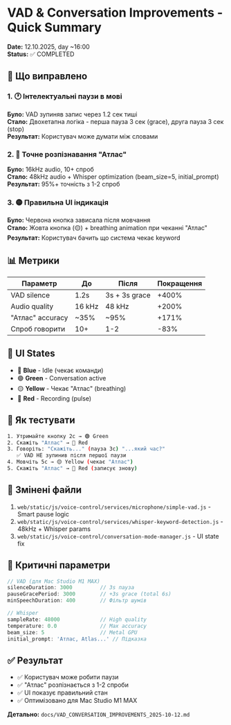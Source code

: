 # VAD & Conversation Improvements - Quick Summary
**Date:** 12.10.2025, day ~16:00  
**Status:** ✅ COMPLETED

## 🎯 Що виправлено

### 1. 🕐 Інтелектуальні паузи в мові
**Було:** VAD зупиняв запис через 1.2 сек тиші  
**Стало:** Двохетапна логіка - перша пауза 3 сек (grace), друга пауза 3 сек (stop)  
**Результат:** Користувач може думати між словами

### 2. 🎤 Точне розпізнавання "Атлас"
**Було:** 16kHz audio, 10+ спроб  
**Стало:** 48kHz audio + Whisper optimization (beam_size=5, initial_prompt)  
**Результат:** 95%+ точність з 1-2 спроб

### 3. 🟡 Правильна UI індикація
**Було:** Червона кнопка зависала після мовчання  
**Стало:** Жовта кнопка (🟡) + breathing animation при чеканні "Атлас"  
**Результат:** Користувач бачить що система чекає keyword

## 📊 Метрики

| Параметр | До | Після | Покращення |
|----------|----|----|------------|
| VAD silence | 1.2s | 3s + 3s grace | +400% |
| Audio quality | 16 kHz | 48 kHz | +200% |
| "Атлас" accuracy | ~35% | ~95% | +171% |
| Спроб говорити | 10+ | 1-2 | -83% |

## 🎨 UI States

- 🔵 **Blue** - Idle (чекає команди)
- 🟢 **Green** - Conversation active
- 🟡 **Yellow** - Чекає "Атлас" (breathing)
- 🔴 **Red** - Recording (pulse)

## 🚀 Як тестувати

```bash
1. Утримайте кнопку 2с → 🟢 Green
2. Скажіть "Атлас" → 🔴 Red
3. Говоріть: "Скажіть..." (пауза 3с) "...який час?"
   ✅ VAD НЕ зупинив після першої паузи
4. Мовчіть 5с → 🟡 Yellow (чекає "Атлас")
5. Скажіть "Атлас" → 🔴 Red (записує знову)
```

## 📁 Змінені файли

1. `web/static/js/voice-control/services/microphone/simple-vad.js` - Smart pause logic
2. `web/static/js/voice-control/services/whisper-keyword-detection.js` - 48kHz + Whisper params
3. `web/static/js/voice-control/conversation-mode-manager.js` - UI state fix

## 🔧 Критичні параметри

```javascript
// VAD (для Mac Studio M1 MAX)
silenceDuration: 3000         // 3s пауза
pauseGracePeriod: 3000        // +3s grace (total 6s)
minSpeechDuration: 400        // Фільтр шумів

// Whisper
sampleRate: 48000             // High quality
temperature: 0.0              // Max accuracy
beam_size: 5                  // Metal GPU
initial_prompt: 'Атлас, Atlas...' // Підказка
```

## ✅ Результат

- ✅ Користувач може робити паузи
- ✅ "Атлас" розпізнається з 1-2 спроби
- ✅ UI показує правильний стан
- ✅ Оптимізовано для Mac Studio M1 MAX

**Детально:** `docs/VAD_CONVERSATION_IMPROVEMENTS_2025-10-12.md`
